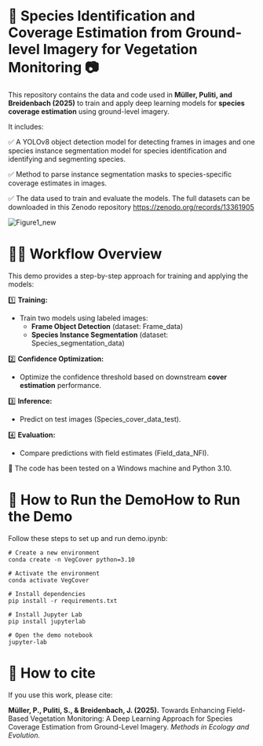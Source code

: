 # 🌿 Species Identification and Coverage Estimation from Ground-level Imagery for Vegetation Monitoring 📷
This repository contains the data and code used in __Müller, Puliti, and Breidenbach (2025)__ to train and apply deep learning models for __species coverage estimation__ using ground-level imagery.

It includes: 

✅ A YOLOv8 object detection model for detecting frames in images and one species instance segmentation model for species identification and identifying and segmenting species.

✅ Method to parse instance segmentation masks to species-specific coverage estimates in images.

✅ The data used to train and evaluate the models. The full datasets can be downloaded in this Zenodo repository https://zenodo.org/records/13361905

![Figure1_new](https://github.com/user-attachments/assets/647843f8-7b76-4c51-8ca5-764984b02264)


# 👩‍🚀 Workflow Overview
This demo provides a step-by-step approach for training and applying the models:

1️⃣ __Training:__
- Train two models using labeled images:
  -   __Frame Object Detection__ (dataset: Frame_data)
  -   __Species Instance Segmentation__ (dataset: Species_segmentation_data)
 
2️⃣ __Confidence Optimization:__
- Optimize the confidence threshold based on downstream __cover estimation__ performance.

3️⃣ __Inference:__
- Predict on test images (Species_cover_data_test).

4️⃣ __Evaluation:__
- Compare predictions with field estimates (Field_data_NFI).


📌 The code has been tested on a Windows machine and Python 3.10. 

# 🔧 How to Run the DemoHow to Run the Demo
Follow these steps to set up and run demo.ipynb:

```
# Create a new environment
conda create -n VegCover python=3.10

# Activate the environment
conda activate VegCover

# Install dependencies
pip install -r requirements.txt

# Install Jupyter Lab
pip install jupyterlab

# Open the demo notebook
jupyter-lab

```

# 📖 How to cite

If you use this work, please cite:

__Müller, P., Puliti, S., & Breidenbach, J. (2025).__ Towards Enhancing Field-Based Vegetation Monitoring: A Deep Learning Approach for Species Coverage Estimation from Ground-Level Imagery. _Methods in Ecology and Evolution._





